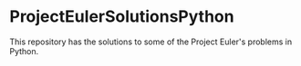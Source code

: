 ProjectEulerSolutionsPython
===========================

This repository has the solutions to some of the Project Euler's problems in Python. 
